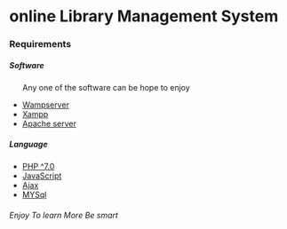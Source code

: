 # online Library Management System

<h3>Requirements</h3>
<h5>Software</h5>
<ul>
  <p>Any one of the software can be hope to enjoy</p>
  <li><a href="http://wampserver.aviatechno.net/">Wampserver</a></li>
  <li><a href="https://www.apachefriends.org/index.html">Xampp</a></li>
  <li><a href="https://www.apache.org/">Apache server</a></li>
</ul>
<h5>Language</h5>
<ul>
  <li><a href="https://www.php.net/">PHP ^7.0</a></li>
  <li><a href="https://www.javascript.com/">JavaScript</a></li>
  <li><a href="https://api.jquery.com/jquery.ajax/">Ajax</a></li>
  <li><a href="https://www.mysql.com/">MYSql</a></li>
</ul>
<h6>Enjoy To learn More Be smart</h6>
